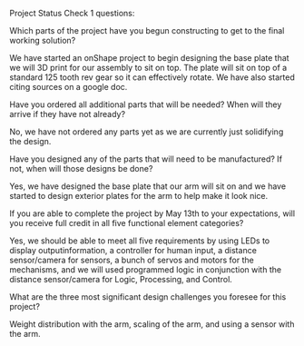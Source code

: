 Project Status Check 1 questions:

Which parts of the project have you begun constructing to get to the final working solution?

We have started an onShape project to begin designing the base plate that we will 3D print for our assembly to sit on top. The plate will
sit on top of a standard 125 tooth rev gear so it can effectively rotate. We have also started citing sources on a google doc.

Have you ordered all additional parts that will be needed?  When will they arrive if they have not already?

No, we have not ordered any parts yet as we are currently just solidifying the design.

Have you designed any of the parts that will need to be manufactured?  If not, when will those designs be done?

Yes, we have designed the base plate that our arm will sit on and we have started to design exterior plates for the arm to help make it look nice.

If you are able to complete the project by May 13th to your expectations, will you receive full credit in all five functional element categories?

Yes, we should be able to meet all five requirements by using LEDs to display outputinformation, a controller for human input,
a distance sensor/camera for sensors, a bunch of servos and motors for the mechanisms, and we will used programmed logic in conjunction with the
distance sensor/camera for Logic, Processing, and Control.

What are the three most significant design challenges you foresee for this project?

Weight distribution with the arm, scaling of the arm, and using a sensor with the arm.
